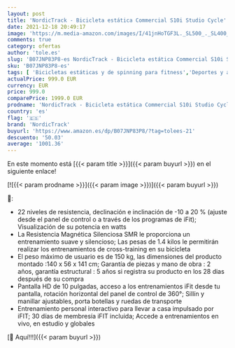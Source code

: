 ```yaml
---
layout: post
title: 'NordicTrack - Bicicleta estática Commercial S10i Studio Cycle'
date: 2021-12-18 20:49:17
image: 'https://m.media-amazon.com/images/I/41jnHoTGF3L._SL500_._SL400_.jpg'
comments: true
category: ofertas
author: 'tole.es'
slug: 'B07JNP83P8-es NordicTrack - Bicicleta estática Commercial S10i Studio Cycle'
sku: 'B07JNP83P8-es'
tags: [ 'Bicicletas estáticas y de spinning para fitness','Deportes y aire libre','Fitness y ejercicio','Máquinas de cardio para fitness','bicicleta','nordictrack', ]
actualPrice: 999.0 EUR
currency: EUR
price: 999.0
comparePrice: 1999.0 EUR
prodname: 'NordicTrack - Bicicleta estática Commercial S10i Studio Cycle'
country: 'es'
flag: '🇪🇸'
brand: 'NordicTrack'
buyurl: 'https://www.amazon.es/dp/B07JNP83P8/?tag=tolees-21'
descuento: '50.03'
average: '1001.36'
---
```


En este momento está [{{< param title >}}]({{< param buyurl >}}) en el siguiente enlace!

[![{{< param prodname >}}]({{< param image >}})]({{< param buyurl >}})

🔎:

- 22 niveles de resistencia, declinación e inclinación de -10 a 20 % (ajuste desde el panel de control o a través de los programas de iFit); Visualización de su potencia en watts
- La Resistencia Magnética Silenciosa SMR le proporciona un entrenamiento suave y silencioso; Las pesas de 1.4 kilos le permitirán realizar los entrenamientos de cross-training en su bicicleta
- El peso máximo de usuario es de 150 kg, las dimensiones del producto montado :140 x 56 x 141 cm; Garantía de piezas y mano de obra : 2 años, garantía estructural : 5 años si registra su producto en los 28 dias después de su compra
- Pantalla HD de 10 pulgadas, acceso a los entrenamientos iFit desde tu pantalla, rotación horizontal del panel de control de 360°; Sillín y manillar ajustables, porta botellas y ruedas de transporte
- Entrenamiento personal interactivo para llevar a casa impulsado por iFIT; 30 días de membresía iFIT incluida; Accede a entrenamientos en vivo, en estudio y globales

[🛒 Aquí!!!]({{< param buyurl >}})
